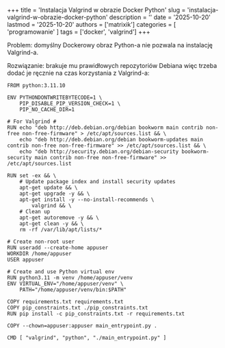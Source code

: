 +++
title = 'Instalacja Valgrind w obrazie Docker Python'
slug = 'instalacja-valgrind-w-obrazie-docker-python'
description = ''
date = '2025-10-20'
lastmod = '2025-10-20'
authors = ['matrixik']
categories = [
  'programowanie'
]
tags = ['docker', 'valgrind']
+++

Problem: domyślny Dockerowy obraz Python-a nie pozwala na instalację Valgrind-a.

Rozwiązanie: brakuje mu prawidłowych repozytoriów Debiana więc trzeba dodać je ręcznie na czas korzystania z Valgrind-a:

```docker
FROM python:3.11.10

ENV PYTHONDONTWRITEBYTECODE=1 \
    PIP_DISABLE_PIP_VERSION_CHECK=1 \
    PIP_NO_CACHE_DIR=1

# For Valgrind #
RUN echo "deb http://deb.debian.org/debian bookworm main contrib non-free non-free-firmware" > /etc/apt/sources.list && \
    echo "deb http://deb.debian.org/debian bookworm-updates main contrib non-free non-free-firmware" >> /etc/apt/sources.list && \
    echo "deb http://security.debian.org/debian-security bookworm-security main contrib non-free non-free-firmware" >> /etc/apt/sources.list

RUN set -ex && \
    # Update package index and install security updates
    apt-get update && \
    apt-get upgrade -y && \
    apt-get install -y --no-install-recommends \
        valgrind && \
    # Clean up
    apt-get autoremove -y && \
    apt-get clean -y && \
    rm -rf /var/lib/apt/lists/*

# Create non-root user
RUN useradd --create-home appuser
WORKDIR /home/appuser
USER appuser

# Create and use Python virtual env
RUN python3.11 -m venv /home/appuser/venv
ENV VIRTUAL_ENV="/home/appuser/venv" \
    PATH="/home/appuser/venv/bin:$PATH"

COPY requirements.txt requirements.txt
COPY pip_constraints.txt ./pip_constraints.txt
RUN pip install -c pip_constraints.txt -r requirements.txt

COPY --chown=appuser:appuser main_entrypoint.py .

CMD [ "valgrind", "python", "./main_entrypoint.py" ]
```
